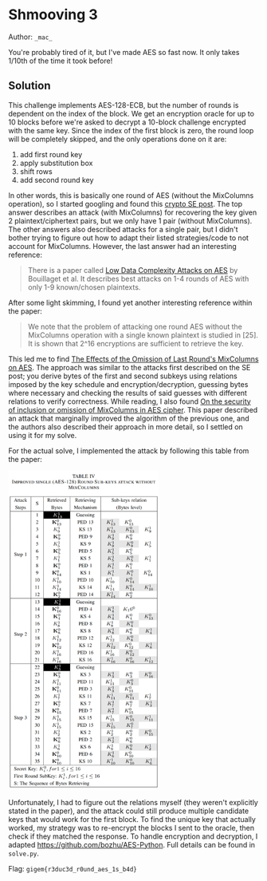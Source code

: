# Shmooving 3

Author: `_mac_`

You're probably tired of it, but I've made AES so fast now. It only takes 1/10th of the time it took before!

## Solution
This challenge implements AES-128-ECB, but the number of rounds is dependent on the index of the block. We get an encryption oracle for up to 10 blocks before we're asked to decrypt a 10-block challenge encrypted with the same key. Since the index of the first block is zero, the round loop will be completely skipped, and the only operations done on it are:
1. add first round key
2. apply substitution box
3. shift rows
4. add second round key

In other words, this is basically one round of AES (without the MixColumns operation), so I started googling and found this [crypto SE post](https://crypto.stackexchange.com/questions/80743/one-round-of-aes-128). The top answer describes an attack (with MixColumns) for recovering the key given 2 plaintext/ciphertext pairs, but we only have 1 pair (without MixColumns). The other answers also described attacks for a single pair, but I didn't bother trying to figure out how to adapt their listed strategies/code to not account for MixColumns. However, the last answer had an interesting reference:
> There is a paper called [Low Data Complexity Attacks on AES](https://eprint.iacr.org/2010/633.pdf) by Bouillaget et al. It describes best attacks on 1-4 rounds of AES with only 1-9 known/chosen plaintexts.

After some light skimming, I found yet another interesting reference within the paper:
> We note that the problem of attacking one round AES without the MixColumns operation with a single known plaintext is studied in [25]. It is shown that 2^16 encryptions are sufficient to retrieve the key.

This led me to find [The Effects of the Omission of Last Round's MixColumns on AES](https://www.sciencedirect.com/science/article/pii/S0020019010000335). The approach was similar to the attacks first described on the SE post; you derive bytes of the first and second subkeys using relations imposed by the key schedule and encryption/decryption, guessing bytes where necessary and checking the results of said guesses with different relations to verify correctness. While reading, I also found [On the security of inclusion or omission of MixColumns in AES cipher](https://www.semanticscholar.org/paper/On-the-security-of-inclusion-or-omission-of-in-AES-AlMarashda-Alsalami/e13e7d71861290e218b57307a09dda040978375f). This paper described an attack that marginally improved the algorithm of the previous one, and the authors also described their approach in more detail, so I settled on using it for my solve.

For the actual solve, I implemented the attack by following this table from the paper:

<img src="./table.png"  width="60%" height="30%">

Unfortunately, I had to figure out the relations myself (they weren't explicitly stated in the paper), and the attack could still produce multiple candidate keys that would work for the first block. To find the unique key that actually worked, my strategy was to re-encrypt the blocks I sent to the oracle, then check if they matched the response. To handle encryption and decryption, I adapted https://github.com/bozhu/AES-Python. Full details can be found in `solve.py`.

Flag: `gigem{r3duc3d_r0und_aes_1s_b4d}`

